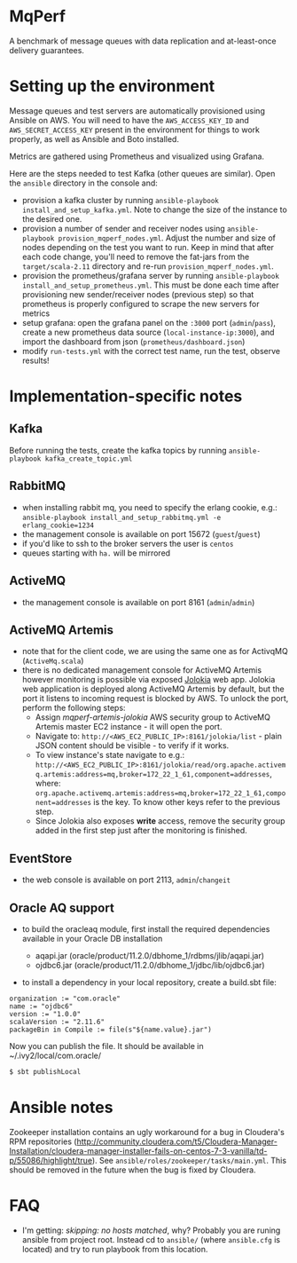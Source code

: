 # MqPerf

A benchmark of message queues with data replication and at-least-once delivery guarantees.

# Setting up the environment

Message queues and test servers are automatically provisioned using Ansible on AWS. You will need to have the
`AWS_ACCESS_KEY_ID` and `AWS_SECRET_ACCESS_KEY` present in the environment for things to work properly, as well
as Ansible and Boto installed.

Metrics are gathered using Prometheus and visualized using Grafana.

Here are the steps needed to test Kafka (other queues are similar). Open the `ansible` directory in the console and:

* provision a kafka cluster by running `ansible-playbook install_and_setup_kafka.yml`. Note to change the size of the
instance to the desired one.
* provision a number of sender and receiver nodes using `ansible-playbook provision_mqperf_nodes.yml`. Adjust the
number and size of nodes depending on the test you want to run. Keep in mind that after each code change, you'll need
to remove the fat-jars from the `target/scala-2.11` directory and re-run `provision_mqperf_nodes.yml`.
* provision the prometheus/grafana server by running `ansible-playbook install_and_setup_prometheus.yml`. This must be
done each time after provisioning new sender/receiver nodes (previous step) so that prometheus is properly configured
to scrape the new servers for metrics
* setup grafana: open the grafana panel on the `:3000` port (`admin`/`pass`), create a new prometheus data source 
(`local-instance-ip:3000`), and import the dashboard from json (`prometheus/dashboard.json`)
* modify `run-tests.yml` with the correct test name, run the test, observe results!

# Implementation-specific notes

## Kafka

Before running the tests, create the kafka topics by running `ansible-playbook kafka_create_topic.yml`

## RabbitMQ

* when installing rabbit mq, you need to specify the erlang cookie, e.g.: 
`ansible-playbook install_and_setup_rabbitmq.yml -e erlang_cookie=1234`
* the management console is available on port 15672 (`guest`/`guest`)     
* if you'd like to ssh to the broker servers the user is `centos`
* queues starting with `ha.` will be mirrored

## ActiveMQ

* the management console is available on port 8161 (`admin`/`admin`)

## ActiveMQ Artemis

* note that for the client code, we are using the same one as for ActivqMQ (`ActiveMq.scala`)
* there is no dedicated management console for ActiveMQ Artemis however monitoring is possible via exposed [Jolokia](https://jolokia.org/) web app. Jolokia web application is deployed along ActiveMQ Artemis by default, but the port it listens to incoming request is blocked by AWS. To unlock the port, perform the following steps:
    * Assign _mqperf-artemis-jolokia_ AWS security group to ActiveMQ Artemis master EC2 instance - it will open the port.
    * Navigate to: `http://<AWS_EC2_PUBLIC_IP>:8161/jolokia/list` - plain JSON content should be visible - to verify if it works.
    * To view instance's state navigate to e.g.: `http://<AWS_EC2_PUBLIC_IP>:8161/jolokia/read/org.apache.activemq.artemis:address=mq,broker=172_22_1_61,component=addresses`, where: `org.apache.activemq.artemis:address=mq,broker=172_22_1_61,component=addresses` is the key. To know other keys refer to the previous step. 
    * Since Jolokia also exposes **write** access, remove the security group added in the first step just after the monitoring is finished.
    
## EventStore
    
* the web console is available on port 2113, `admin`/`changeit`    
    
## Oracle AQ support

* to build the oracleaq module, first install the required dependencies available in your Oracle DB installation
    * aqapi.jar (oracle/product/11.2.0/dbhome_1/rdbms/jlib/aqapi.jar)
    * ojdbc6.jar (oracle/product/11.2.0/dbhome_1/jdbc/lib/ojdbc6.jar)

* to install a dependency in your local repository, create a build.sbt file:
```
organization := "com.oracle"
name := "ojdbc6"
version := "1.0.0"
scalaVersion := "2.11.6"
packageBin in Compile := file(s"${name.value}.jar")
```
Now you can publish the file. It should be available in ~/.ivy2/local/com.oracle/
```sh
$ sbt publishLocal
```

# Ansible notes

Zookeeper installation contains an ugly workaround for a bug in Cloudera's RPM repositories (http://community.cloudera.com/t5/Cloudera-Manager-Installation/cloudera-manager-installer-fails-on-centos-7-3-vanilla/td-p/55086/highlight/true).
See `ansible/roles/zookeeper/tasks/main.yml`. This should be removed in the future when the bug is fixed by Cloudera.

# FAQ

- I'm getting: *skipping: no hosts matched*, why? Probably you are runing ansible from project root. Instead cd to `ansible/` (where `ansible.cfg` is located) and try to run playbook from this location. 